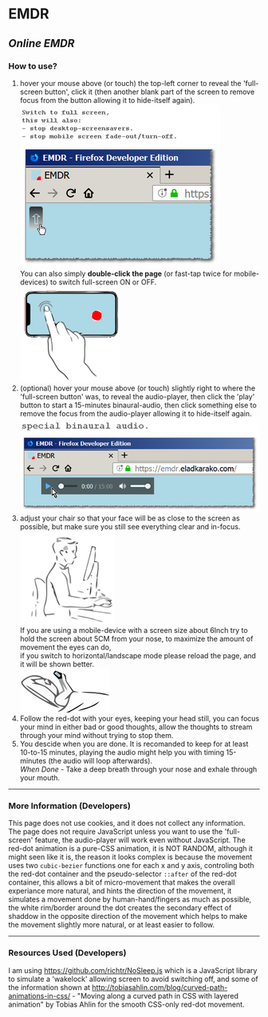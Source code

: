 <h1>EMDR</h1>
<h2><em>Online EMDR</em></h2>

<h3>How to use?</h3>
<ol>
<li>
hover your mouse above (or touch) the top-left corner to reveal the 'full-screen button', click it (then another blank part of the screen to remove focus from the button allowing it to hide-itself again).
<br/>
<img src="resources/full_screen_button.png" />
<br/>
You can also simply <strong>double-click the page</strong> (or fast-tap twice for mobile-devices) to switch full-screen ON or OFF.
<br/>
<img src="resources/full_screen_double_tap.png" />

</li>
<li>
(optional) hover your mouse above (or touch) slightly right to where the 'full-screen button' was, to reveal the audio-player, then click the 'play' button to start a 15-minutes binaural-audio, then click something else to remove the focus from the audio-player allowing it to hide-itself again.
<br/>
<img src="resources/audio_player.png" />
</li>
<li>
adjust your chair so that your face will be as close to the screen as possible, but make sure you still see everything clear and in-focus.
<br/>
<img src="resources/face-near-screen.png" />
<br/>
If you are using a mobile-device with a screen size about 6Inch try to hold the screen about 5CM from your nose, to maximize the amount of movement the eyes can do, <br/>
if you switch to horizontal/landscape mode please reload the page, and it will be shown better.
<br/>
<img src="resources/mobile_screen_hold.png" />
</li>
<li>
Follow the red-dot with your eyes, keeping your head still, you can focus your mind in either bad or good thoughts, allow the thoughts to stream through your mind without trying to stop them.
</li>
<li>
You descide when you are done. It is recomanded to keep for at least 10-to-15 minutes, 
playing the audio might help you with timing 15-minutes (the audio will loop afterwards). <br/>
<em>When Done -</em> Take a deep breath through your nose and exhale through your mouth.
</li>
</ol>

<hr/>

<h3>More Information (Developers)</h3>

This page does not use cookies, and it does not collect any information.
The page does not require JavaScript unless you want to use the 'full-screen' feature, the audio-player will work even without JavaScript.
The red-dot animation is a pure-CSS animation, it is NOT RANDOM, although it might seen like it is, the reason it looks complex is because the movement uses two <code>cubic-bezier</code> functions one for each x and y axis, controling both the red-dot container and the pseudo-selector <code>::after</code> of the red-dot container, this allows a bit of micro-movement that makes the overall experiance more natural, and hints the direction of the movement, it simulates a movement done by human-hand/fingers as much as possible, the white rim/border around the dot creates the secondary effect of shaddow in the opposite direction of the movement which helps to make the movement slightly more natural, or at least easier to follow.

<hr/>

<h3>Resources Used (Developers)</h3>

I am using https://github.com/richtr/NoSleep.js which is a JavaScript library to simulate a 'wakelock' allowing screen to avoid switching off, and some of the information shown at  http://tobiasahlin.com/blog/curved-path-animations-in-css/ - "Moving along a curved path in CSS with layered animation" by Tobias Ahlin for the smooth CSS-only red-dot movement.
